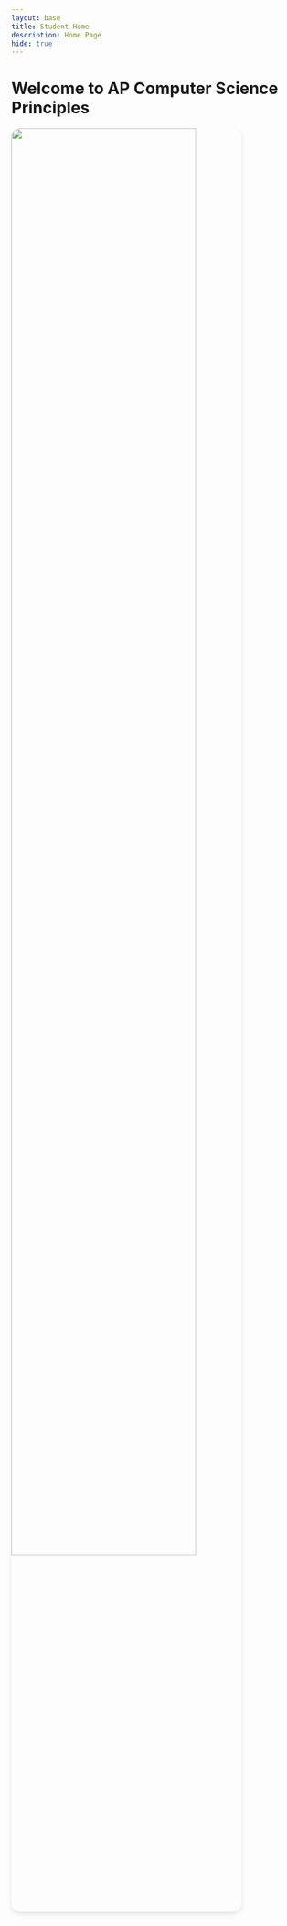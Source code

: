 ```yaml
---
layout: base
title: Student Home 
description: Home Page
hide: true
---
```


# Welcome to AP Computer Science Principles

<img src="{{ site.baseurl }}/images/welcome_to_apcsp.jpg" style="width: 80%; max-width: 800px; border-radius: 15px; box-shadow: 0px 4px 8px rgba(0, 0, 0, 0.1);">
